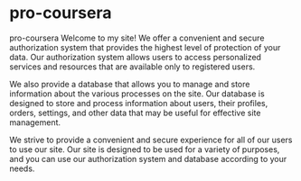 # pro-coursera
pro-coursera
Welcome to my site! We offer a convenient and secure authorization system that provides the highest level of protection of your data. Our authorization system allows users to access personalized services and resources that are available only to registered users.

We also provide a database that allows you to manage and store information about the various processes on the site. Our database is designed to store and process information about users, their profiles, orders, settings, and other data that may be useful for effective site management.

We strive to provide a convenient and secure experience for all of our users to use our site. Our site is designed to be used for a variety of purposes, and you can use our authorization system and database according to your needs.
